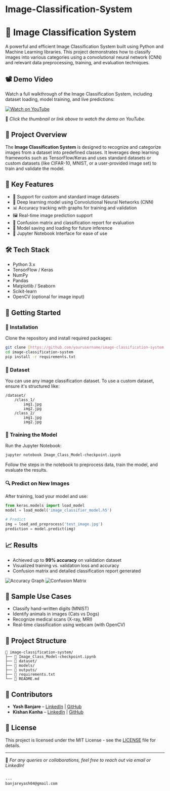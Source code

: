 # Image-Classification-System


# 🧠 Image Classification System

A powerful and efficient Image Classification System built using Python and Machine Learning libraries. This project demonstrates how to classify images into various categories using a convolutional neural network (CNN) and relevant data preprocessing, training, and evaluation techniques.


## 📽️ Demo Video

Watch a full walkthrough of the Image Classification System, including dataset loading, model training, and live predictions:

[![Watch on YouTube](https://img.youtube.com/vi/abc123XYZ/0.jpg)](https://www.youtube.com/watch?v=abc123XYZ)

📌 *Click the thumbnail or link above to watch the demo on YouTube.*


## 📌 Project Overview

The **Image Classification System** is designed to recognize and categorize images from a dataset into predefined classes. It leverages deep learning frameworks such as TensorFlow/Keras and uses standard datasets or custom datasets (like CIFAR-10, MNIST, or a user-provided image set) to train and validate the model.

## 🎯 Key Features

- 📂 Support for custom and standard image datasets
- 🧠 Deep learning model using Convolutional Neural Networks (CNN)
- 📊 Accuracy tracking with graphs for training and validation
- 🖼️ Real-time image prediction support
- 📝 Confusion matrix and classification report for evaluation
- 💾 Model saving and loading for future inference
- 📸 Jupyter Notebook Interface for ease of use

## 🛠️ Tech Stack

- Python 3.x
- TensorFlow / Keras
- NumPy
- Pandas
- Matplotlib / Seaborn
- Scikit-learn
- OpenCV (optional for image input)

## 🚀 Getting Started

### 🔧 Installation

Clone the repository and install required packages:

```bash
git clone [https://github.com/yourusername/image-classification-system.git](https://github.com/yashkumar002/Image-Classification-System)
cd image-classification-system
pip install -r requirements.txt
````

### 🧪 Dataset

You can use any image classification dataset. To use a custom dataset, ensure it's structured like:

```
/dataset/
    /class_1/
        img1.jpg
        img2.jpg
    /class_2/
        img1.jpg
        img2.jpg
```

### 🧮 Training the Model

Run the Jupyter Notebook:

```bash
jupyter notebook Image_Class_Model-checkpoint.ipynb
```

Follow the steps in the notebook to preprocess data, train the model, and evaluate the results.

### 🔍 Predict on New Images

After training, load your model and use:

```python
from keras.models import load_model
model = load_model('image_classifier_model.h5')

# Predict
img = load_and_preprocess('test_image.jpg')
prediction = model.predict(img)
```

## 📈 Results

* Achieved up to **99% accuracy** on validation dataset
* Visualized training vs. validation loss and accuracy
* Confusion matrix and detailed classification report generated

![Accuracy Graph](assets/accuracy_graph.png)
![Confusion Matrix](assets/confusion_matrix.png)

## 🧪 Sample Use Cases

* Classify hand-written digits (MNIST)
* Identify animals in images (Cats vs Dogs)
* Recognize medical scans (X-ray, MRI)
* Real-time classification using webcam (with OpenCV)

## 📂 Project Structure

```
📁 image-classification-system/
├── 📓 Image_Class_Model-checkpoint.ipynb
├── 📁 dataset/
├── 📁 models/
├── 📁 outputs/
├── 📄 requirements.txt
└── 📄 README.md
```

## 🤝 Contributors

* **Yash Banjare** – [LinkedIn](https://www.linkedin.com/in/yash-banjare-199b76264) | [GitHub](https://github.com/yashkumar002)
* **Kishan Kanha** – [LinkedIn](https://www.linkedin.com/in/kishan-kanha-patel-1206a0338) | [GitHub](https://github.com/kanhapatel07)

## 📜 License

This project is licensed under the MIT License - see the [LICENSE](LICENSE) file for details.

---

🔗 *For any queries or collaborations, feel free to reach out via email or LinkedIn!*

```

---
banjareyash04@gmail.com
```
